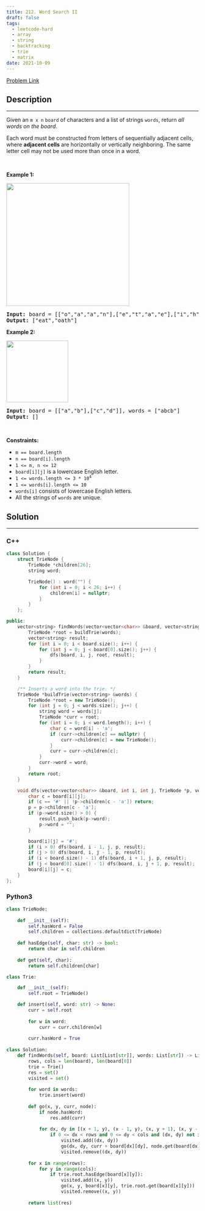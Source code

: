 ```yaml
---
title: 212. Word Search II
draft: false
tags: 
  - leetcode-hard
  - array
  - string
  - backtracking
  - trie
  - matrix
date: 2021-10-09
---
```


[Problem Link](https://leetcode.com/problems/word-search-ii/)

## Description

---
<p>Given an <code>m x n</code> <code>board</code>&nbsp;of characters and a list of strings <code>words</code>, return <em>all words on the board</em>.</p>

<p>Each word must be constructed from letters of sequentially adjacent cells, where <strong>adjacent cells</strong> are horizontally or vertically neighboring. The same letter cell may not be used more than once in a word.</p>

<p>&nbsp;</p>
<p><strong class="example">Example 1:</strong></p>
<img alt="" src="https://assets.leetcode.com/uploads/2020/11/07/search1.jpg" style="width: 322px; height: 322px;" />
<pre>
<strong>Input:</strong> board = [[&quot;o&quot;,&quot;a&quot;,&quot;a&quot;,&quot;n&quot;],[&quot;e&quot;,&quot;t&quot;,&quot;a&quot;,&quot;e&quot;],[&quot;i&quot;,&quot;h&quot;,&quot;k&quot;,&quot;r&quot;],[&quot;i&quot;,&quot;f&quot;,&quot;l&quot;,&quot;v&quot;]], words = [&quot;oath&quot;,&quot;pea&quot;,&quot;eat&quot;,&quot;rain&quot;]
<strong>Output:</strong> [&quot;eat&quot;,&quot;oath&quot;]
</pre>

<p><strong class="example">Example 2:</strong></p>
<img alt="" src="https://assets.leetcode.com/uploads/2020/11/07/search2.jpg" style="width: 162px; height: 162px;" />
<pre>
<strong>Input:</strong> board = [[&quot;a&quot;,&quot;b&quot;],[&quot;c&quot;,&quot;d&quot;]], words = [&quot;abcb&quot;]
<strong>Output:</strong> []
</pre>

<p>&nbsp;</p>
<p><strong>Constraints:</strong></p>

<ul>
	<li><code>m == board.length</code></li>
	<li><code>n == board[i].length</code></li>
	<li><code>1 &lt;= m, n &lt;= 12</code></li>
	<li><code>board[i][j]</code> is a lowercase English letter.</li>
	<li><code>1 &lt;= words.length &lt;= 3 * 10<sup>4</sup></code></li>
	<li><code>1 &lt;= words[i].length &lt;= 10</code></li>
	<li><code>words[i]</code> consists of lowercase English letters.</li>
	<li>All the strings of <code>words</code> are unique.</li>
</ul>


## Solution

---
### C++
``` cpp title='word-search-ii'
class Solution {
    struct TrieNode {
        TrieNode *children[26];
        string word;

        TrieNode() : word("") {
            for (int i = 0; i < 26; i++) {
                children[i] = nullptr;
            }
        }
    };

public:
    vector<string> findWords(vector<vector<char>> &board, vector<string> &words) {
        TrieNode *root = buildTrie(words);
        vector<string> result;
        for (int i = 0; i < board.size(); i++) {
            for (int j = 0; j < board[0].size(); j++) {
                dfs(board, i, j, root, result);
            }
        }
        return result;
    }

    /** Inserts a word into the trie. */
    TrieNode *buildTrie(vector<string> &words) {
        TrieNode *root = new TrieNode();
        for (int j = 0; j < words.size(); j++) {
            string word = words[j];
            TrieNode *curr = root;
            for (int i = 0; i < word.length(); i++) {
                char c = word[i] - 'a';
                if (curr->children[c] == nullptr) {
                    curr->children[c] = new TrieNode();
                }
                curr = curr->children[c];
            }
            curr->word = word;
        }
        return root;
    }

    void dfs(vector<vector<char>> &board, int i, int j, TrieNode *p, vector<string> &result) {
        char c = board[i][j];
        if (c == '#' || !p->children[c - 'a']) return;
        p = p->children[c - 'a'];
        if (p->word.size() > 0) {
            result.push_back(p->word);
            p->word = "";
        }

        board[i][j] = '#';
        if (i > 0) dfs(board, i - 1, j, p, result);
        if (j > 0) dfs(board, i, j - 1, p, result);
        if (i < board.size() - 1) dfs(board, i + 1, j, p, result);
        if (j < board[0].size() - 1) dfs(board, i, j + 1, p, result);
        board[i][j] = c;
    }
};
```
### Python3
``` py title='word-search-ii'
class TrieNode:
    
    def __init__(self):
        self.hasWord = False
        self.children = collections.defaultdict(TrieNode)
    
    def hasEdge(self, char: str) -> bool:
        return char in self.children
    
    def get(self, char):
        return self.children[char]

class Trie:

    def __init__(self):
        self.root = TrieNode()

    def insert(self, word: str) -> None:
        curr = self.root
        
        for w in word:
            curr = curr.children[w]
        
        curr.hasWord = True
    
class Solution:
    def findWords(self, board: List[List[str]], words: List[str]) -> List[str]:
        rows, cols = len(board), len(board[0])
        trie = Trie()
        res = set()
        visited = set()
        
        for word in words:
            trie.insert(word)
        
        def go(x, y, curr, node):
            if node.hasWord:
                res.add(curr)
            
            for dx, dy in [(x + 1, y), (x - 1, y), (x, y + 1), (x, y - 1)]:
                if 0 <= dx < rows and 0 <= dy < cols and (dx, dy) not in visited and node.hasEdge(board[dx][dy]):
                    visited.add((dx, dy))
                    go(dx, dy, curr + board[dx][dy], node.get(board[dx][dy]))
                    visited.remove((dx, dy))
            
        for x in range(rows):
            for y in range(cols):
                if trie.root.hasEdge(board[x][y]):
                    visited.add((x, y))
                    go(x, y, board[x][y], trie.root.get(board[x][y]))
                    visited.remove((x, y))
        
        return list(res)
```

